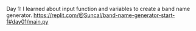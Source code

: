 Day 1: I learned about input function and variables to create a band name generator.
https://replit.com/@Suncal/band-name-generator-start-1#day01/main.py
